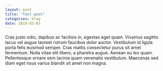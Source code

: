 ```yaml
---
layout: post
title: "Test post"
categories: blog
date: 2019-03-05
---
```


Cras justo odio, dapibus ac facilisis in, egestas eget quam. Vivamus sagittis lacus vel augue laoreet rutrum faucibus dolor auctor. Vestibulum id ligula porta felis euismod semper. Cras mattis consectetur purus sit amet fermentum. Nulla vitae elit libero, a pharetra augue. Aenean eu leo quam. Pellentesque ornare sem lacinia quam venenatis vestibulum. Maecenas sed diam eget risus varius blandit sit amet non magna.
